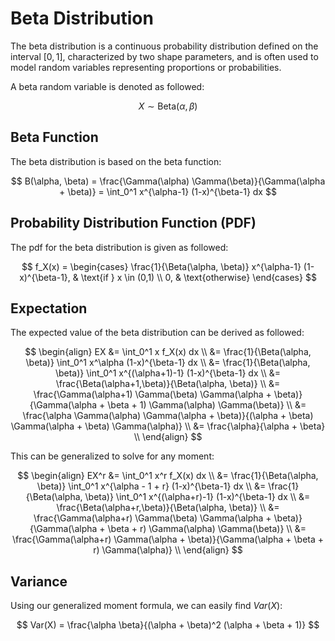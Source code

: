 # Beta Distribution

The beta distribution is a continuous probability distribution defined on the interval $\left[0, 1\right]$, characterized by two shape parameters, and is often used to model random variables representing proportions or probabilities.

A beta random variable is denoted as followed:

$$ X \sim \text{Beta}(\alpha, \beta) $$

## Beta Function

The beta distribution is based on the beta function:

$$ B(\alpha, \beta) = \frac{\Gamma(\alpha) \Gamma(\beta)}{\Gamma(\alpha + \beta)} = \int_0^1 x^{\alpha-1} (1-x)^{\beta-1} dx $$

## Probability Distribution Function (PDF)

The pdf for the beta distribution is given as followed:

$$
f_X(x) =
\begin{cases}
\frac{1}{\Beta(\alpha, \beta)} x^{\alpha-1} (1-x)^{\beta-1}, & \text{if } x \in (0,1) \\
0, & \text{otherwise}
\end{cases}
$$

## Expectation

The expected value of the beta distribution can be derived as followed:

$$
\begin{align}
EX &= \int_0^1 x f_X(x) dx \\
&= \frac{1}{\Beta(\alpha, \beta)} \int_0^1 x^\alpha (1-x)^{\beta-1} dx \\
&= \frac{1}{\Beta(\alpha, \beta)} \int_0^1 x^{(\alpha+1)-1} (1-x)^{\beta-1} dx \\
&= \frac{\Beta(\alpha+1,\beta)}{\Beta(\alpha, \beta)} \\
&= \frac{\Gamma(\alpha+1) \Gamma(\beta) \Gamma(\alpha + \beta)}{\Gamma(\alpha + \beta + 1) \Gamma(\alpha) \Gamma(\beta)} \\
&= \frac{\alpha \Gamma(\alpha) \Gamma(\alpha + \beta)}{(\alpha + \beta) \Gamma(\alpha + \beta) \Gamma(\alpha)} \\
&= \frac{\alpha}{\alpha + \beta} \\
\end{align}
$$

This can be generalized to solve for any moment:

$$
\begin{align}
EX^r &= \int_0^1 x^r f_X(x) dx \\
&= \frac{1}{\Beta(\alpha, \beta)} \int_0^1 x^{\alpha - 1 + r} (1-x)^{\beta-1} dx \\
&= \frac{1}{\Beta(\alpha, \beta)} \int_0^1 x^{(\alpha+r)-1} (1-x)^{\beta-1} dx \\
&= \frac{\Beta(\alpha+r,\beta)}{\Beta(\alpha, \beta)} \\
&= \frac{\Gamma(\alpha+r) \Gamma(\beta) \Gamma(\alpha + \beta)}{\Gamma(\alpha + \beta + r) \Gamma(\alpha) \Gamma(\beta)} \\
&= \frac{\Gamma(\alpha+r) \Gamma(\alpha + \beta)}{\Gamma(\alpha + \beta + r) \Gamma(\alpha)} \\
\end{align}
$$

## Variance

Using our generalized moment formula, we can easily find $Var(X)$:

$$ Var(X) = \frac{\alpha \beta}{(\alpha + \beta)^2 (\alpha + \beta + 1)} $$